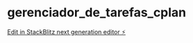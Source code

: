 # gerenciador_de_tarefas_cplan

[Edit in StackBlitz next generation editor ⚡️](https://stackblitz.com/~/github.com/sergiofernandes18/gerenciador_de_tarefas_cplan)